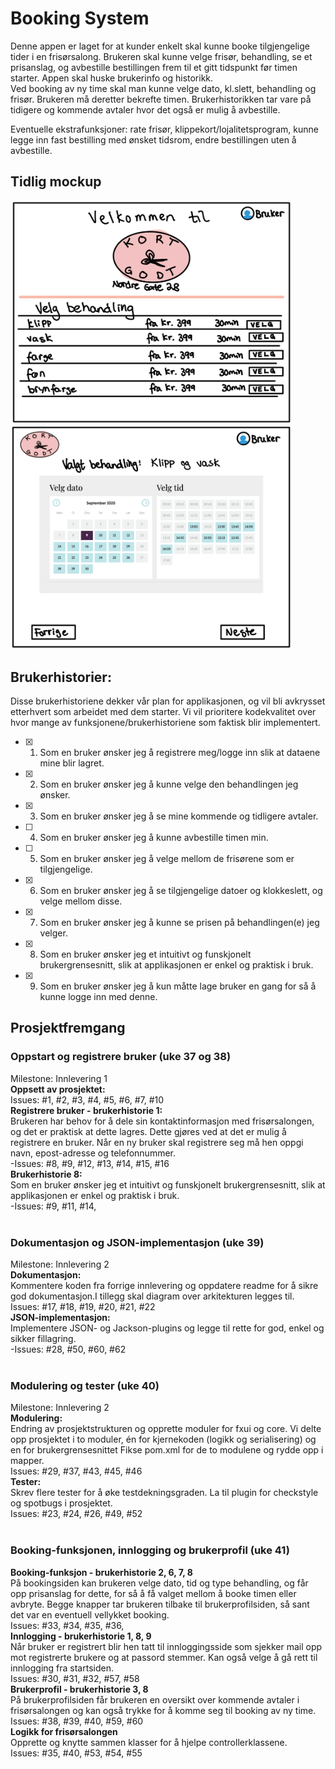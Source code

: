 # Booking System
Denne appen er laget for at kunder enkelt skal kunne booke tilgjengelige tider i en frisørsalong. Brukeren skal kunne velge frisør, behandling, se et prisanslag, og avbestille bestillingen frem til et gitt tidspunkt før timen starter. Appen skal huske brukerinfo og historikk. <br />
Ved booking av ny time skal man kunne velge dato, kl.slett, behandling og frisør. Brukeren må deretter bekrefte timen. Brukerhistorikken tar vare på tidigere og kommende avtaler hvor det også er mulig å avbestille.<br />

Eventuelle ekstrafunksjoner: rate frisør, klippekort/lojalitetsprogram, kunne legge inn fast bestilling med ønsket tidsrom, endre bestillingen uten å avbestille.<br />

## Tidlig mockup

<img src="Skjermbilde_2020-09-09_kl._12.14.44.png" alt="llustrasjon 1 - velge behandling" width="450"/>
<img src="Skjermbilde_2020-09-09_kl._12.14.51.png" alt="Illustrasjon 2- velge dato" width="450"/>


## Brukerhistorier:
Disse brukerhistoriene dekker vår plan for applikasjonen, og vil bli avkrysset etterhvert som arbeidet med dem starter. Vi vil prioritere kodekvalitet over hvor mange av funksjonene/brukerhistoriene som faktisk blir implementert. 
* [x] 1. Som en bruker ønsker jeg å registrere meg/logge inn slik at dataene mine blir lagret.
* [x] 2. Som en bruker ønsker jeg å kunne velge den behandlingen jeg ønsker.
* [x] 3. Som en bruker ønsker jeg å se mine kommende og tidligere avtaler.
* [ ] 4. Som en bruker ønsker jeg å kunne avbestille timen min.
* [ ] 5. Som en bruker ønsker jeg å velge mellom de frisørene som er tilgjengelige.
* [x] 6. Som en bruker ønsker jeg å se tilgjengelige datoer og klokkeslett, og velge mellom disse. 
* [x] 7. Som en bruker ønsker jeg å kunne se prisen på behandlingen(e) jeg velger.
* [x] 8. Som en bruker ønsker jeg et intuitivt og funskjonelt brukergrensesnitt, slik at applikasjonen er enkel og praktisk i bruk.
* [x] 9. Som en bruker ønsker jeg å kun måtte lage bruker en gang for så å kunne logge inn med denne.

## Prosjektfremgang

### Oppstart og registrere bruker (uke 37 og 38)
Milestone: Innlevering 1 <br />
**Oppsett av prosjektet:** <br />
Issues: #1, #2, #3, #4, #5, #6, #7, #10 <br />
**Registrere bruker - brukerhistorie 1:** <br />
Brukeren har behov for å dele sin kontaktinformasjon med frisørsalongen, og det er praktisk at dette lagres. Dette gjøres ved at det er mulig å registrere en bruker. Når en ny bruker skal registrere seg må hen oppgi navn, epost-adresse og telefonnummer.<br />
-Issues: #8, #9, #12, #13, #14, #15, #16 <br />
**Brukerhistorie 8:** <br />
Som en bruker ønsker jeg et intuitivt og funskjonelt brukergrensesnitt, slik at applikasjonen er enkel og praktisk i bruk. <br />
-Issues: #9, #11, #14, <br />
<br />
### Dokumentasjon og JSON-implementasjon (uke 39)
Milestone: Innlevering 2 <br />
**Dokumentasjon:**<br />
Kommentere koden fra forrige innlevering og oppdatere readme for å sikre god dokumentasjon.I tillegg skal diagram over arkitekturen legges til. <br />
Issues: #17, #18, #19, #20, #21, #22 <br />
**JSON-implementasjon:**<br />
Implementere JSON- og Jackson-plugins og legge til rette for god, enkel og sikker fillagring.<br />
-Issues: #28, #50, #60, #62 <br />
<br />
### Modulering og tester (uke 40)
Milestone: Innlevering 2<br />
**Modulering:**<br />
Endring av prosjektstrukturen og opprette moduler for fxui og core. Vi delte opp prosjektet i to moduler, én for kjernekoden (logikk og serialisering) og en for brukergrensesnittet Fikse pom.xml for de to modulene og rydde opp i mapper. <br />
Issues: #29, #37, #43, #45, #46 <br />
**Tester:**<br />
Skrev flere tester for å øke testdekningsgraden. La til plugin for checkstyle og spotbugs i prosjektet.<br /> 
Issues: #23, #24, #26, #49, #52<br />
<br />
### Booking-funksjonen, innlogging og brukerprofil (uke 41)
**Booking-funksjon - brukerhistorie 2, 6, 7, 8**<br />
På bookingsiden kan brukeren velge dato, tid og type behandling, og får opp prisanslag for dette, for så å få valget mellom å booke timen eller avbryte. Begge knapper tar brukeren tilbake til brukerprofilsiden, så sant det var en eventuell vellykket booking. <br />
Issues: #33, #34, #35, #36, <br />
**Innlogging - brukerhistorie 1, 8, 9**<br />
Når bruker er registrert blir hen tatt til innloggingsside som sjekker mail opp mot registrerte brukere og at passord stemmer. Kan også velge å gå rett til innlogging fra startsiden. <br /> 
Issues: #30, #31, #32, #57, #58  <br />
**Brukerprofil - brukerhistorie 3, 8**<br />
På brukerprofilsiden får brukeren en oversikt over kommende avtaler i frisørsalongen og kan også trykke for å komme seg til booking av ny time. <br />
Issues: #38, #39, #40, #59, #60 <br />
**Logikk for frisørsalongen** <br />
Opprette og knytte sammen klasser for å hjelpe controllerklassene.<br />
Issues: #35, #40, #53, #54, #55 <br />
<br />
 
